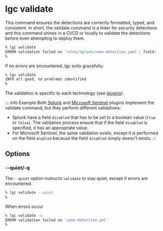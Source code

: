 # lgc validate

This command ensures the detections are correctly formatted, typed, and consistent. In short, the validate command is a linter for security detections and this command shines in a CI/CD or locally to validate the detections before even attempting to deploy them.

```sh
% lgc validate
ERROR validation failed on 'rules/splunk/some-detection.yaml': field: 'parameters.disabled', error: invalid type: string "fals", expected a boolean
%
```

If no errors are encountered, lgc exits gracefully:

```sh
% lgc validate
INFO all good, no problems identified
%
```

The validation is specific to each technology (see [plugins](/concepts/plugins)).

::: info Example
Both [Splunk](../plugins/splunk#linting) and [Microsoft Sentinel](../plugins/microsoft-sentinel) plugins implement the validate command, but they perform different validations:

- Splunk have a field `disabled` that has to be set to a boolean value (`true` or `false`). The validation process ensure that if the field `disabled` is specified, it has an appropriate value.
- For Microsoft Sentinel, the same validation exists, except it is performed on the field `enabled` because the field `disabled` simply doesn't exists.
  :::

## Options

<!-- vale Google.Headings = NO -->

### --quiet/-q

<!-- vale Google.Headings = YES -->

The `--quiet` option instructs `validate` to stay quiet, except if errors are encountered.

```sh
% lgc validate --quiet
%
```

When errors occur

```sh
% lgc validate -q
ERROR validation failed on 'some-detection.yml'
%
```
